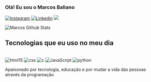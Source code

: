 ### Olá! Eu sou o Marcos Baliano

[![Instagram](https://img.shields.io/badge/Instagram-E4405F?style=for-the-badge&logo=instagram&logoColor=white)](https://www.instagram.com/marcosbaliano/)
[![Linkedin](https://img.shields.io/badge/LinkedIn-0077B5?style=for-the-badge&logo=linkedin&logoColor=white)](https://www.linkedin.com/in/marcosbaliano/)
 <a href = "mailto:marcosvbalian@gmail.com"><img src="https://img.shields.io/badge/-Gmail-%23333?style=for-the-badge&logo=gmail&logoColor=white" target="_blank"></a>

![Marcos Github Stats](https://github-readme-stats.vercel.app/api?username=MarcosBaliano&show_icons=true&theme=dracula)

## Tecnologias que eu uso no meu dia

<div style = "display: inline_block"><br/>
<img align="center" alt="html15" src="https://img.shields.io/badge/HTML-239120?style=for-the-badge&logo=html5&logoColor=white">
<img align="center" alt="css" src="https://img.shields.io/badge/CSS-239120?&style=for-the-badge&logo=css3&logoColor=white">
<img align="center" alt="c" src="https://img.shields.io/badge/C%23-239120?style=for-the-badge&logo=c-sharp&logoColor=white">
<img align="center" alt="JavaScript" src="https://img.shields.io/badge/JavaScript-F7DF1E?style=for-the-badge&logo=javascript&logoColor=black">
<img align="center" alt="python" src="https://img.shields.io/badge/Python-14354C?style=for-the-badge&logo=python&logoColor=white">

</div>

Apaixonado por tecnologia, educação e por mudar a vida das pessoas através da programação 
